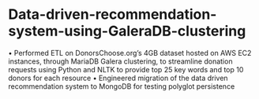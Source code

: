 # Data-driven-recommendation-system-using-GaleraDB-clustering

• Performed ETL on DonorsChoose.org’s 4GB dataset hosted on AWS EC2 instances, through MariaDB Galera clustering, to streamline donation requests using Python and NLTK to provide top 25 key words and top 10 donors for each resource
• Engineered migration of the data driven recommendation system to MongoDB for testing polyglot persistence
